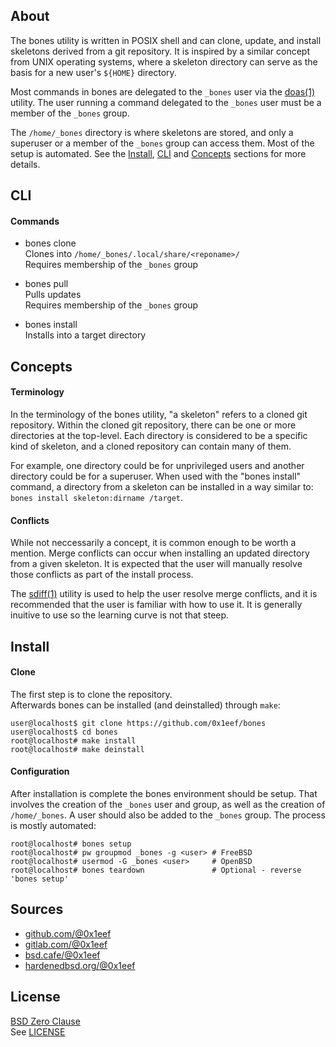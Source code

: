 ## About

The bones utility is written in POSIX shell and can clone,
update, and install skeletons derived from a git repository.
It is inspired by a similar concept from UNIX operating systems,
where a skeleton directory can serve as the basis for a new user's
`${HOME}` directory.

Most commands in bones are delegated to the `_bones` user
via the [doas(1)](https://man.openbsd.org/doas) utility.
The user running a command delegated to the `_bones` user must
be a member of the `_bones` group.

The `/home/_bones` directory is where skeletons are stored,
and only a superuser or a member of the `_bones` group can
access them. Most of the setup is automated. See the [Install](#install),
[CLI](#cli) and [Concepts](#concepts) sections for more details.

## CLI

#### Commands

* bones clone <br>
Clones into `/home/_bones/.local/share/<reponame>/` <br>
Requires membership of the `_bones` group <br>

* bones pull <br>
Pulls updates <br>
Requires membership of the `_bones` group <br>

* bones install <br>
Installs into a target directory

## Concepts

#### Terminology

In the terminology of the bones utility, "a skeleton" refers
to a cloned git repository. Within the cloned git repository,
there can be one or more directories at the top-level.
Each directory is considered to be a specific kind of skeleton,
and a cloned repository can contain many of them.

For example, one directory could be for unprivileged users and
another directory could be for a superuser. When used with the
"bones install" command, a directory from a skeleton can be
installed in a way similar to:
`bones install skeleton:dirname /target`.

#### Conflicts

While not neccessarily a concept, it is common enough to be worth
a mention. Merge conflicts can occur when installing an updated
directory from a given skeleton. It is expected that the user
will manually resolve those conflicts as part of the install
process.

The
[sdiff(1)](https://man.freebsd.org/cgi/man.cgi?sdiff)
utility is used to help the user resolve merge conflicts, and
it is recommended that the user is familiar with how to use it.
It is generally inuitive to use so the learning curve is not that
steep.

## Install

#### Clone

The first step is to clone the repository. <br>
Afterwards bones can be installed (and deinstalled) through `make`:

    user@localhost$ git clone https://github.com/0x1eef/bones
    user@localhost$ cd bones
    root@localhost# make install
    root@localhost# make deinstall

#### Configuration

After installation is complete the bones environment should be setup.
That involves the creation of the `_bones` user and group, as well as
the creation of `/home/_bones`. A user should also be added to the
`_bones` group. The process is mostly automated:

    root@localhost# bones setup
    root@localhost# pw groupmod _bones -g <user> # FreeBSD
    root@localhost# usermod -G _bones <user>     # OpenBSD
    root@localhost# bones teardown               # Optional - reverse 'bones setup'

## Sources

* [github.com/@0x1eef](https://github.com/0x1eef/bones)
* [gitlab.com/@0x1eef](https://gitlab.com/0x1eef/bones)
* [bsd.cafe/@0x1eef](https://brew.bsd.cafe/0x1eef/bones)
* [hardenedbsd.org/@0x1eef](https://git.hardenedbsd.org/0x1eef/bones)

## License

[BSD Zero Clause](https://choosealicense.com/licenses/0bsd/) <br>
See [LICENSE](./share/bones/LICENSE)
